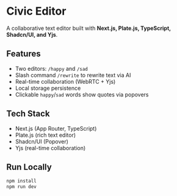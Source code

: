 # Civic Editor

A collaborative text editor built with **Next.js, Plate.js, TypeScript, Shadcn/UI, and Yjs**.

## Features

- Two editors: `/happy` and `/sad`
- Slash command `/rewrite` to rewrite text via AI
- Real-time collaboration (WebRTC + Yjs)
- Local storage persistence
- Clickable `happy`/`sad` words show quotes via popovers

## Tech Stack

- Next.js (App Router, TypeScript)
- Plate.js (rich text editor)
- Shadcn/UI (Popover)
- Yjs (real-time collaboration)

## Run Locally

```bash
npm install
npm run dev
```
